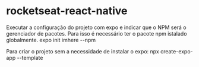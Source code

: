 # rocketseat-react-native

Executar a configuração do projeto com expo e indicar que o NPM será o gerenciador de pacotes. Para isso é necessário ter o pacote npm istalado globalmente.
expo init imhere --npm

Para criar o projeto sem a necessidade de instalar o expo:
npx create-expo-app --template